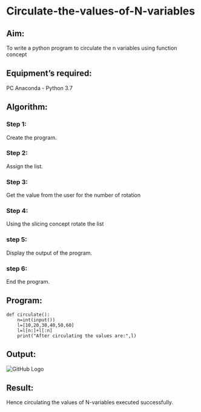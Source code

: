 # Circulate-the-values-of-N-variables
## Aim:
To write a python program to circulate the n variables using function concept
## Equipment’s required:
PC
Anaconda - Python 3.7
## Algorithm: 
### Step 1:
Create the program.
### Step 2: 
Assign the list.
### Step 3: 
Get the value from the user for the number of rotation
### Step 4: 
Using the slicing concept rotate the list
### step 5:
Display the output of the program.
### step 6:
End the program.

## Program:
~~~
def circulate():
    n=int(input())
    l=[10,20,30,40,50,60]
    l=l[n:]+l[:n]
    print("After circulating the values are:",l)
~~~

## Output:
![GitHub Logo](CIRCULATE.jpeg)

## Result:
Hence circulating the values of N-variables executed successfully.
